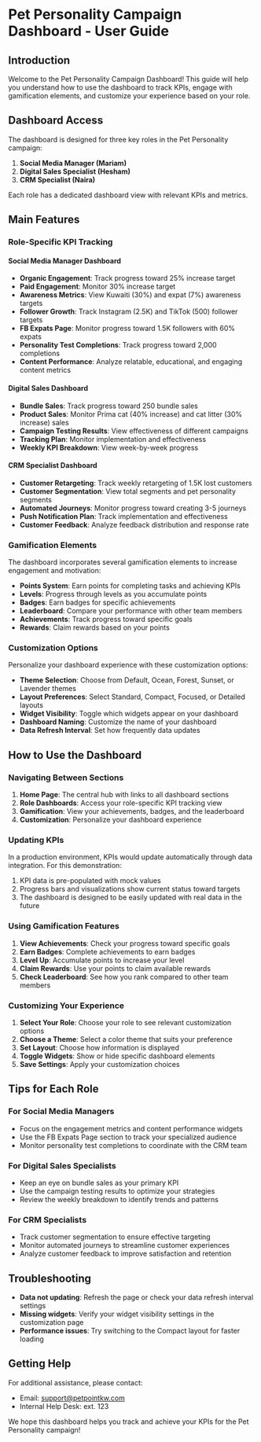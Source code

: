 # Pet Personality Campaign Dashboard - User Guide

## Introduction

Welcome to the Pet Personality Campaign Dashboard! This guide will help you understand how to use the dashboard to track KPIs, engage with gamification elements, and customize your experience based on your role.

## Dashboard Access

The dashboard is designed for three key roles in the Pet Personality campaign:

1. **Social Media Manager (Mariam)**
2. **Digital Sales Specialist (Hesham)**
3. **CRM Specialist (Naira)**

Each role has a dedicated dashboard view with relevant KPIs and metrics.

## Main Features

### Role-Specific KPI Tracking

#### Social Media Manager Dashboard
- **Organic Engagement**: Track progress toward 25% increase target
- **Paid Engagement**: Monitor 30% increase target
- **Awareness Metrics**: View Kuwaiti (30%) and expat (7%) awareness targets
- **Follower Growth**: Track Instagram (2.5K) and TikTok (500) follower targets
- **FB Expats Page**: Monitor progress toward 1.5K followers with 60% expats
- **Personality Test Completions**: Track progress toward 2,000 completions
- **Content Performance**: Analyze relatable, educational, and engaging content metrics

#### Digital Sales Dashboard
- **Bundle Sales**: Track progress toward 250 bundle sales
- **Product Sales**: Monitor Prima cat (40% increase) and cat litter (30% increase) sales
- **Campaign Testing Results**: View effectiveness of different campaigns
- **Tracking Plan**: Monitor implementation and effectiveness
- **Weekly KPI Breakdown**: View week-by-week progress

#### CRM Specialist Dashboard
- **Customer Retargeting**: Track weekly retargeting of 1.5K lost customers
- **Customer Segmentation**: View total segments and pet personality segments
- **Automated Journeys**: Monitor progress toward creating 3-5 journeys
- **Push Notification Plan**: Track implementation and effectiveness
- **Customer Feedback**: Analyze feedback distribution and response rate

### Gamification Elements

The dashboard incorporates several gamification elements to increase engagement and motivation:

- **Points System**: Earn points for completing tasks and achieving KPIs
- **Levels**: Progress through levels as you accumulate points
- **Badges**: Earn badges for specific achievements
- **Leaderboard**: Compare your performance with other team members
- **Achievements**: Track progress toward specific goals
- **Rewards**: Claim rewards based on your points

### Customization Options

Personalize your dashboard experience with these customization options:

- **Theme Selection**: Choose from Default, Ocean, Forest, Sunset, or Lavender themes
- **Layout Preferences**: Select Standard, Compact, Focused, or Detailed layouts
- **Widget Visibility**: Toggle which widgets appear on your dashboard
- **Dashboard Naming**: Customize the name of your dashboard
- **Data Refresh Interval**: Set how frequently data updates

## How to Use the Dashboard

### Navigating Between Sections

1. **Home Page**: The central hub with links to all dashboard sections
2. **Role Dashboards**: Access your role-specific KPI tracking view
3. **Gamification**: View your achievements, badges, and the leaderboard
4. **Customization**: Personalize your dashboard experience

### Updating KPIs

In a production environment, KPIs would update automatically through data integration. For this demonstration:

1. KPI data is pre-populated with mock values
2. Progress bars and visualizations show current status toward targets
3. The dashboard is designed to be easily updated with real data in the future

### Using Gamification Features

1. **View Achievements**: Check your progress toward specific goals
2. **Earn Badges**: Complete achievements to earn badges
3. **Level Up**: Accumulate points to increase your level
4. **Claim Rewards**: Use your points to claim available rewards
5. **Check Leaderboard**: See how you rank compared to other team members

### Customizing Your Experience

1. **Select Your Role**: Choose your role to see relevant customization options
2. **Choose a Theme**: Select a color theme that suits your preference
3. **Set Layout**: Choose how information is displayed
4. **Toggle Widgets**: Show or hide specific dashboard elements
5. **Save Settings**: Apply your customization choices

## Tips for Each Role

### For Social Media Managers
- Focus on the engagement metrics and content performance widgets
- Use the FB Expats Page section to track your specialized audience
- Monitor personality test completions to coordinate with the CRM team

### For Digital Sales Specialists
- Keep an eye on bundle sales as your primary KPI
- Use the campaign testing results to optimize your strategies
- Review the weekly breakdown to identify trends and patterns

### For CRM Specialists
- Track customer segmentation to ensure effective targeting
- Monitor automated journeys to streamline customer experiences
- Analyze customer feedback to improve satisfaction and retention

## Troubleshooting

- **Data not updating**: Refresh the page or check your data refresh interval settings
- **Missing widgets**: Verify your widget visibility settings in the customization page
- **Performance issues**: Try switching to the Compact layout for faster loading

## Getting Help

For additional assistance, please contact:
- Email: support@petpointkw.com
- Internal Help Desk: ext. 123

We hope this dashboard helps you track and achieve your KPIs for the Pet Personality campaign!
